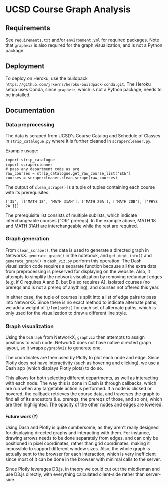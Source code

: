 # UCSD Course Graph Analysis
## Requirements
See `requirements.txt` and/or `environment.yml` for required packages. Note that `graphviz` is also required for the graph visualization, and is not a Python package.

## Deployment
To deploy on Heroku, use the buildpack `https://github.com/jrkerns/heroku-buildpack-conda.git`.
The Heroku setup uses Conda, since `graphviz`, which is not a Python package, needs to be installed.

## Documentation

### Data preprocessing
The data is scraped from UCSD's Course Catalog and Schedule of Classes in `strip_catalogue.py` where it is further cleaned in `scrapercleaner.py`.

Example usage:
```
import strip_catalogue
import scrapercleaner
# pass any department code as arg
raw_courses = strip_catalogue.get_raw_course_list('ECE')
courses = scrapercleaner.clean_scrape(raw_courses)
```

The output of `clean_scrape()` is a tuple of tuples containing each course with its prerequisites.
```
('35', [['MATH 18', 'MATH 31AH'], ['MATH 20A'], ['MATH 20B'], ['PHYS 2A']])
```
The prerequisite list consists of multiple sublists, which indicate interchangeable courses ("OR" prereqs).
In the example above, MATH 18 and MATH 31AH are interchangeable while the rest are required.

### Graph generation
From `clean_scrape()`, the data is used to generate a directed graph in NetworkX.
`generate_graph()` in the notebook, and `get_dept_info()` and `generate_graph()` in `dash_viz.py` perform this operation.
The Dash visualization code requires a separate function because all the extra data from preprocessing is preserved for displaying on the website.
Also, it attempts to simplify the network visualization by removing redundant edges (e.g. if C requires A and B, but B also requires A), isolated courses (no prereqs and is not a prereq of anything), and courses not offered this year.

In either case, the tuple of courses is split into a list of edge pairs to pass into NetworkX.
Since there is no exact method to indicate alternate paths, we add a weight of `1/len(paths)` for each set of alternate paths, which is only used for the visualization to draw a different line style.

### Graph visualization
Using the `DiGraph` from NetworkX, `graphviz` then attempts to assign positions to each node.
NetworkX does not have native directed graph layout, so it wraps `pygraphviz` to generate one.

The coordinates are then used by Plotly to plot each node and edge.
Since Plotly does not have interactivity (such as hovering and clicking), we use a Dash app (which displays Plotly plots) to do so.

This allows for both selecting different departments, as well as interacting with each node.
The way this is done in Dash is through callbacks, which are run when any targetable action is performed.
If a node is clicked or hovered, the callback retrieves the course data, and traverses the graph to find all of its ancestors (i.e. prereqs, the prereqs of those, and so on), which are then highlighted. The opacity of the other nodes and edges are lowered.

#### Future work (?)
Using Dash and Plotly is quite cumbersome, as they aren't really designed for displaying directed graphs and interacting with them.
For instance, drawing arrows needs to be done separately from edges, and can only be positioned in pixel coordinates, rather than grid coordinates, making it impossible to support different window sizes.
Also, the whole graph is actually sent to the browser for each interaction, which is very inefficient since most of it can be done in the browser with minimal calls to the server.

Since Plotly leverages D3.js, in theory we could cut out the middleman and use D3.js directly, with everything calculated client-side rather than server-side.
